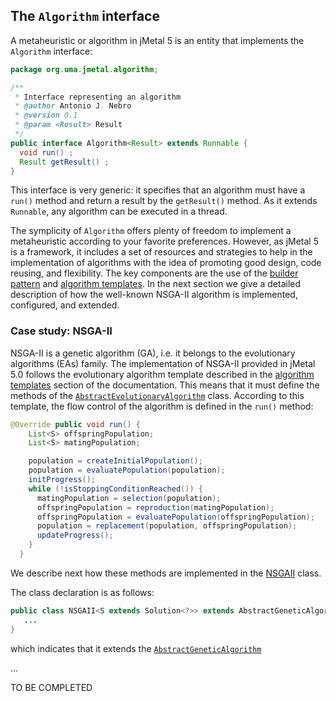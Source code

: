 ## The `Algorithm` interface

A metaheuristic or algorithm in jMetal 5 is an entity that implements the `Algorithm` interface:
```java
package org.uma.jmetal.algorithm;

/**
 * Interface representing an algorithm
 * @author Antonio J. Nebro
 * @version 0.1
 * @param <Result> Result
 */
public interface Algorithm<Result> extends Runnable {
  void run() ;
  Result getResult() ;
}

```
This interface is very generic: it specifies that an algorithm must have a `run()` method and return a result by the `getResult()` method. As it extends `Runnable`, any algorithm can be executed in a thread.
 
The symplicity of `Algorithm` offers plenty of freedom to implement a metaheuristic according to your favorite preferences. However, as jMetal 5 is a framework, it includes a set of resources and strategies to help in the implementation of algorithms with the idea of promoting good design, code reusing, and flexibility. The key components are the use of the [builder pattern](https://en.wikipedia.org/wiki/Builder_pattern) and [algorithm templates](https://github.com/jMetal/jMetalDocumentation/blob/master/algorithmTemplates.md). In the next section we give a detailed description of how the well-known NSGA-II algorithm is implemented, configured, and extended.

### Case study: NSGA-II

NSGA-II is a genetic algorithm (GA), i.e. it belongs to the evolutionary algorithms (EAs) family. The implementation of NSGA-II provided in jMetal 5.0 follows the evolutionary algorithm template described in the [algorithm templates](https://github.com/jMetal/jMetalDocumentation/blob/master/algorithmTemplates.md) section of the documentation. This means that it must define the methods of the [`AbstractEvolutionaryAlgorithm`](https://github.com/jMetal/jMetal/blob/jmetal-5.0/jmetal-core/src/main/java/org/uma/jmetal/algorithm/impl/AbstractEvolutionaryAlgorithm.java) class. According to this template, the flow control of the algorithm is defined in the `run()` method:
```java
@Override public void run() {
    List<S> offspringPopulation;
    List<S> matingPopulation;

    population = createInitialPopulation();
    population = evaluatePopulation(population);
    initProgress();
    while (!isStoppingConditionReached()) {
      matingPopulation = selection(population);
      offspringPopulation = reproduction(matingPopulation);
      offspringPopulation = evaluatePopulation(offspringPopulation);
      population = replacement(population, offspringPopulation);
      updateProgress();
    }
  }
  ```

We describe next how these methods are implemented in the [NSGAII](https://github.com/jMetal/jMetal/blob/jmetal-5.0/jmetal-algorithm/src/main/java/org/uma/jmetal/algorithm/multiobjective/nsgaii/NSGAII.java) class.

The class declaration is as follows:
```java
public class NSGAII<S extends Solution<?>> extends AbstractGeneticAlgorithm<S, List<S>> {
   ...
}
```
which indicates that it extends the [`AbstractGeneticAlgorithm`](https://github.com/jMetal/jMetal/blob/jmetal-5.0/jmetal-core/src/main/java/org/uma/jmetal/algorithm/impl/AbstractGeneticAlgorithm.java)

...

TO BE COMPLETED
